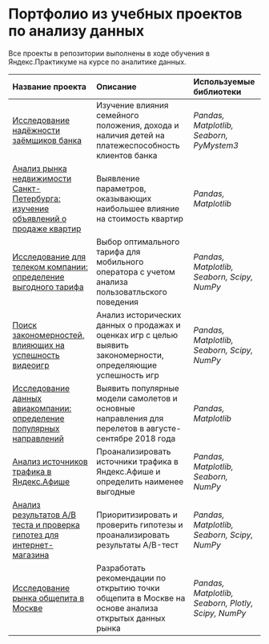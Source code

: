 # Портфолио из учебных проектов по анализу данных

Все проекты в репозитории выполнены в ходе обучения в Яндекс.Практикуме на курсе по аналитике данных.

| Название проекта | Описание | Используемые библиотеки | 
| :---------------------- | :---------------------- | :---------------------- |
| [ Исследование надёжности заёмщиков банка](credit-score) | Изучение влияния семейного положения, дохода и наличия детей на платежеспособность клиентов банка| *Pandas, Matplotlib, Seaborn, PyMystem3*|
| [ Анализ рынка недвижимости Санкт-Петербурга: изучение объявлений о продаже квартир](realty-cost) | Выявление параметров, оказывающих наибольшее влияние на стоимость квартир| *Pandas, Matplotlib*|
| [ Исследование для телеком компании: определение выгодного тарифа](mobile-tariffs) | Выбор оптимального тарифа для мобильного оператора с учетом анализа пользоватльского поведения | *Pandas, Matplotlib, Seaborn, Scipy, NumPy*|
| [ Поиск закономерностей, влияющих на успешность видеоигр](games-platforms-popularity) | Анализ исторических данных о продажах и оценках игр с целью выявить закономерности, определяющие успешность игр| *Pandas, Matplotlib, Seaborn, Scipy, NumPy*|
 [  Исследование данных авиакомпании: определение популярных направлений](flights-directions) | Выявить популярные модели самолетов и основные направления для перелетов в августе-сентябре 2018 года| *Pandas, Matplotlib*| 
 [  Анализ источников трафика в Яндекс.Афише](marketing-metrics) |  Проанализировать источники трафика в Яндекс.Афише и определить наименее выгодные| *Pandas, Matplotlib, Seaborn, NumPy*|
 [  Анализ результатов A/B теста и проверка гипотез для интернет-магазина](abtest-hypothesis) | Приоритизировать и проверить гипотезы и проанализировать результаты A/B-тест| *Pandas, Matplotlib, Seaborn, Scipy, NumPy*|
 [  Исследование рынка общепита в Москве](food-market-moscow) | Разработать рекомендации по открытию точки общепита в Москве на основе анализа открытых данных рынка| *Pandas, Matplotlib, Seaborn, Plotly, Scipy, NumPy*|
